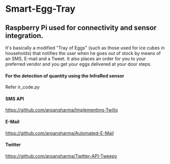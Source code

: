 # Smart-Egg-Tray

## Raspberry Pi used for connectivity and sensor integration.

It's basically a modified "Tray of Eggs" (such as those used for ice cubes in households) that notifies the user when he goes out of stock by means of an SMS, E-mail and a Tweet. It also places an order for you to your preferred vendor and you get your eggs delivered at your door steps.

#### For the detection of quantity using the InfraRed sensor 
Refer ir_code.py

#### SMS API
https://github.com/arpansharma/Implementing-Twilio

#### E-Mail
https://github.com/arpansharma/Automated-E-Mail

#### Twitter
https://github.com/arpansharma/Twitter-API-Tweepy

